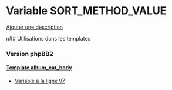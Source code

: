 # Variable SORT_METHOD_VALUE
[Ajouter une description](https://fa-tvars.appspot.com/SORT_METHOD_VALUE)

n## Utilisations dans les templates

### Version phpBB2

#### [Template album_cat_body](subsilver/album_cat_body.md)
* [Variable à la ligne 97](../subsilver/album_cat_body.tpl#L97)